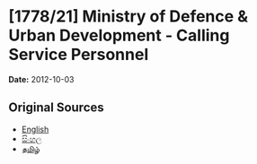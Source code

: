 # [1778/21] Ministry of Defence & Urban Development - Calling Service Personnel

**Date:** 2012-10-03

## Original Sources

- [English](https://documents.gov.lk/view/extra-gazettes/2012/10/1778-21_E.pdf)
- [සිංහල](https://documents.gov.lk/view/extra-gazettes/2012/10/1778-21_S.pdf)
- [தமிழ்](https://documents.gov.lk/view/extra-gazettes/2012/10/1778-21_T.pdf)
